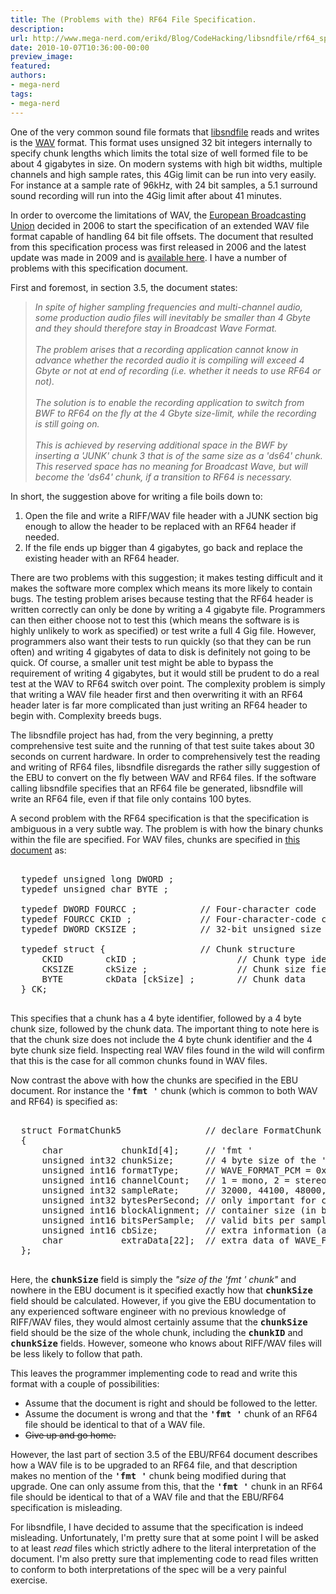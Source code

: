 ```yaml
---
title: The (Problems with the) RF64 File Specification.
description:
url: http://www.mega-nerd.com/erikd/Blog/CodeHacking/libsndfile/rf64_specs.html
date: 2010-10-07T10:36:00-00:00
preview_image:
featured:
authors:
- mega-nerd
tags:
- mega-nerd
---
```




<p>
One of the very common sound file formats that
	<a href="http://www.mega-nerd.com/libsndfile/">
	libsndfile</a>
reads and writes is the
	<a href="http://en.wikipedia.org/wiki/WAV">
	WAV</a>
format.
This format uses unsigned 32 bit integers internally to specify chunk lengths
which limits the total size of well formed file to be about 4 gigabytes in size.
On modern systems with high bit widths, multiple channels and high sample rates,
this 4Gig limit can be run into very easily.
For instance at a sample rate of 96kHz, with 24 bit samples, a 5.1 surround
sound recording will run into the 4Gig limit after about 41 minutes.
</p>

<p>
In order to overcome the limitations of WAV, the
	<a href="http://www.ebu.ch/">
	European Broadcasting Union</a>
decided in 2006 to start the specification of an extended WAV file format
capable of handling 64 bit file offsets.
The document that resulted from this specification process was first released in
2006 and the latest update was made in 2009 and is
	<a href="http://tech.ebu.ch/docs/tech/tech3306-2009.pdf">
	available here</a>.
I have a number of problems with this specification document.
</p>

<p>
First and foremost, in section 3.5, the document states:
</p>

<blockquote><i>
In spite of higher sampling frequencies and multi-channel audio, some production
audio files will inevitably be smaller than 4 Gbyte and they should therefore
stay in Broadcast Wave Format.
<br/><br/>
The problem arises that a recording application cannot know in advance whether
the recorded audio it is compiling will exceed 4 Gbyte or not at end of
recording (i.e. whether it needs to use RF64 or not).
<br/><br/>
The solution is to enable the recording application to switch from BWF to RF64
on the fly at the 4 Gbyte size-limit, while the recording is still going on.
<br/><br/>
This is achieved by reserving additional space in the BWF by inserting a 'JUNK'
chunk 3 that is of the same size as a 'ds64' chunk. This reserved space has no
meaning for Broadcast Wave, but will become the 'ds64' chunk, if a transition
to RF64 is necessary.
</i></blockquote>

<p>
In short, the suggestion above for writing a file boils down to:
</p>

<ol>
<li>Open the file and write a RIFF/WAV file header with a JUNK section big
	enough to allow the header to be replaced with an RF64 header if needed.
	</li>
<li>If the file ends up bigger than 4 gigabytes, go back and replace the
	existing header with an RF64 header.
	</li>
</ol>

<p>
There are two problems with this suggestion; it makes testing difficult and it
makes the software more complex which means its more likely to contain bugs.
The testing problem arises because testing that the RF64 header is written
correctly can only be done by writing a 4 gigabyte file.
Programmers can then either choose not to test this (which means the software is
is highly unlikely to work as specified) or test write a full 4 Gig file.
However, programmers also want their tests to run quickly (so that they can be
run often) and writing 4 gigabytes of data to disk is definitely not going to
be quick.
Of course, a smaller unit test might be able to bypass the requirement of
writing 4 gigabytes, but it would still be prudent to do a real test at the
WAV to RF64 switch over point.
The complexity problem is simply that writing a WAV file header first and then
overwriting it with an RF64 header later is far more complicated than just
writing an RF64 header to begin with.
Complexity breeds bugs.
</p>

<p>
The libsndfile project has had, from the very beginning, a pretty comprehensive
test suite and the running of that test suite takes about 30 seconds on current
hardware.
In order to comprehensively test the reading and writing of RF64 files,
libsndfile disregards the rather silly suggestion of the EBU to convert on the
fly between WAV and RF64 files.
If the software calling libsndfile specifies that an RF64 file be generated,
libsndfile will write an RF64 file, even if that file only contains 100 bytes.
</p>

<p>
A second problem with the RF64 specification is that the specification is
ambiguous in a very subtle way.
The problem is with how the binary chunks within the file are specified.
For WAV files, chunks are specified in
	<a href="http://www-mmsp.ece.mcgill.ca/documents/audioformats/wave/Docs/riffmci.pdf">
	this document</a>
as:
</p>

<pre class="code">

  typedef unsigned long DWORD ;
  typedef unsigned char BYTE ;

  typedef DWORD FOURCC ;            // Four-character code
  typedef FOURCC CKID ;             // Four-character-code chunk identifier
  typedef DWORD CKSIZE ;            // 32-bit unsigned size value

  typedef struct {                  // Chunk structure
      CKID        ckID ;                   // Chunk type identifier
      CKSIZE      ckSize ;                 // Chunk size field (size of ckData)
      BYTE        ckData [ckSize] ;        // Chunk data
  } CK;

</pre>

<p>
This specifies that a chunk has a 4 byte identifier, followed by a 4 byte chunk
size, followed by the chunk data.
The important thing to note here is that the chunk size does not include the
4 byte chunk identifier and the 4 byte chunk size field.
Inspecting real WAV files found in the wild will confirm that this is the case
for all common chunks found in WAV files.
</p>

<p>
Now contrast the above with how the chunks are specified in the EBU document.
Ror instance the <b><tt>'fmt '</tt></b> chunk (which is common to both WAV and
RF64) is specified as:
</p>

<pre class="code">

  struct FormatChunk5                // declare FormatChunk structure
  {
      char           chunkId[4];     // 'fmt '
      unsigned int32 chunkSize;      // 4 byte size of the 'fmt ' chunk
      unsigned int16 formatType;     // WAVE_FORMAT_PCM = 0x0001, etc.
      unsigned int16 channelCount;   // 1 = mono, 2 = stereo, etc.
      unsigned int32 sampleRate;     // 32000, 44100, 48000, etc.
      unsigned int32 bytesPerSecond; // only important for compressed formats
      unsigned int16 blockAlignment; // container size (in bytes) of one set of samples
      unsigned int16 bitsPerSample;  // valid bits per sample 16, 20 or 24
      unsigned int16 cbSize;         // extra information (after cbSize) to store
      char           extraData[22];  // extra data of WAVE_FORMAT_EXTENSIBLE when necessary
  };

</pre>

<p>
Here, the <b><tt>chunkSize</tt></b> field is simply the <i>&quot;size of the 'fmt '
chunk&quot;</i> and nowhere in the EBU document is it specified exactly how that
<b><tt>chunkSize</tt></b> field should be calculated.
However, if you give the EBU documentation to any experienced software engineer
with no previous knowledge of RIFF/WAV files, they would almost certainly assume
that the <b><tt>chunkSize</tt></b> field should be the size of the whole chunk,
including the <b><tt>chunkID</tt></b> and <b><tt>chunkSize</tt></b> fields.
However, someone who knows about RIFF/WAV files will be less likely to follow
that path.
</p>

<p>
This leaves the programmer implementing code to read and write this format with
a couple of possibilities:
</p>

<ul>
<li>Assume that the document is right and should be followed to the letter.
	</li>
<li>Assume the document is wrong and that the <b><tt>'fmt '</tt></b> chunk of
	an RF64 file should be identical to that of a WAV file.
	</li>
<li><s>Give up and go home.</s>
	</li>
</ul>

<p>
However, the last part of section 3.5 of the EBU/RF64 document describes how a
WAV file is to be upgraded to an RF64 file, and that description makes no
mention of the <b><tt>'fmt '</tt></b> chunk being modified during that upgrade.
One can only assume from this, that the <b><tt>'fmt '</tt></b> chunk in an RF64
file should be identical to that of a WAV file and that the EBU/RF64
specification is misleading.
</p>

<p>
For libsndfile, I have decided to assume that the specification is indeed
misleading.
Unfortunately, I'm pretty sure that at some point I will be asked to at least
<i>read</i> files which strictly adhere to the literal interpretation of the
document.
I'm also pretty sure that implementing code to read files written to conform to
both interpretations of the spec will be a very painful exercise.
</p>





